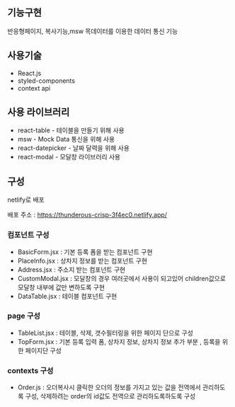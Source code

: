 ## 기능구현

반응형페이지, 복사기능,msw 목데이터를 이용한 데이터 통신 기능

## 사용기술

- React.js
- styled-components
- context api

## 사용 라이브러리

- react-table - 테이블을 만들기 위해 사용
- msw - Mock Data 통신을 위해 사용
- react-datepicker - 날짜 달력을 위해 사용
- react-modal - 모달창 라이브러리 사용

## 구성

netlify로 배포

배포 주소 : https://thunderous-crisp-3f4ec0.netlify.app/

### 컴포넌트 구성

- BasicForm.jsx : 기본 등록 폼을 받는 컴포넌트 구현
- PlaceInfo.jsx : 상차지 정보를 받는 컴포넌트 구현
- Address.jsx : 주소지 받는 컴포넌트 구현
- CustomModal.jsx : 모달창의 경우 여러곳에서 사용이 되고있어 children값으로 모달창 내부에 값만 변하도록 구현
- DataTable.jsx : 테이블 컴포넌트 구현

### page 구성

- TableList.jsx : 테이블, 삭제, 갯수필터링을 위한 페이지 단으로 구성
- TopForm.jsx : 기본 등록 입력 폼, 상차지 정보, 상차지 정보 추가 부분 , 등록을 위한 페이지단 구성

### contexts 구성

- Order.js : 오더복사시 클릭한 오더의 정보를 가지고 있는 값을 전역에서 관리하도록 구성, 삭제하려는 order의 id값도 전역으로 관리하도록하도록 구성
